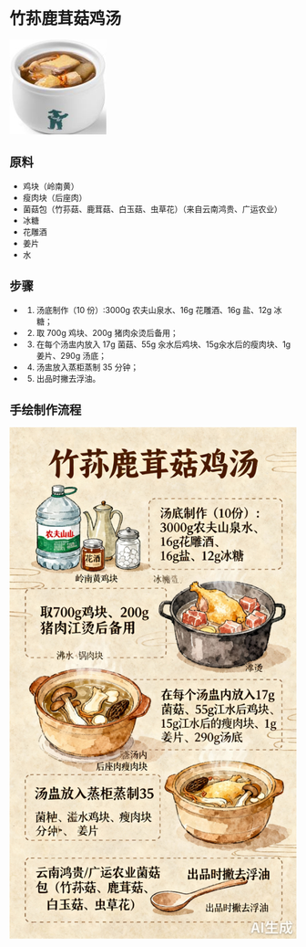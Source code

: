 # 竹荪鹿茸菇鸡汤

![竹荪鹿茸菇鸡汤](../images/竹荪鹿茸菇鸡汤.png)


## 原料
- 鸡块（岭南黄）
- 瘦肉块（后座肉）
- 菌菇包（竹荪菇、鹿茸菇、白玉菇、虫草花）（来自云南鸿贵、广运农业）
- 冰糖
- 花雕酒
- 姜片
- 水

## 步骤
- 1. 汤底制作（10 份）:3000g 农夫山泉水、16g 花雕酒、16g 盐、12g 冰糖；
- 2. 取 700g 鸡块、200g 猪肉汆烫后备用；
- 3. 在每个汤盅内放入 17g 菌菇、55g 汆水后鸡块、15g汆水后的瘦肉块、1g 姜片、290g 汤底；
- 4. 汤盅放入蒸柜蒸制 35 分钟；
- 5. 出品时撇去浮油。


## 手绘制作流程

![手绘制作流程](../images/汤/竹荪鹿茸菇鸡汤.jpg)
